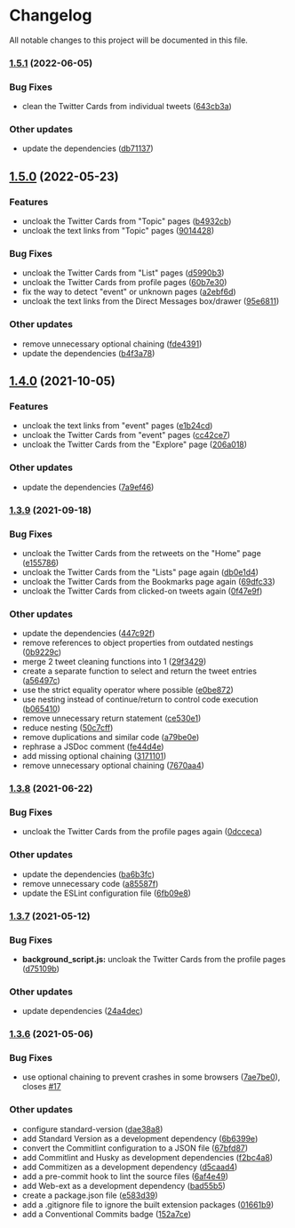 # Changelog

All notable changes to this project will be documented in this file.

### [1.5.1](https://github.com/theAlinP/twitter-link-deobfuscator/compare/1.5.0...1.5.1) (2022-06-05)


### Bug Fixes

* clean the Twitter Cards from individual tweets ([643cb3a](https://github.com/theAlinP/twitter-link-deobfuscator/commit/643cb3a163d005b62ea0d404a0cd47bf6f7acf2c))


### Other updates

* update the dependencies ([db71137](https://github.com/theAlinP/twitter-link-deobfuscator/commit/db71137b5b0ad0ee9d6e427843b908f5082d60e1))

## [1.5.0](https://github.com/theAlinP/twitter-link-deobfuscator/compare/1.4.0...1.5.0) (2022-05-23)


### Features

* uncloak the Twitter Cards from "Topic" pages ([b4932cb](https://github.com/theAlinP/twitter-link-deobfuscator/commit/b4932cb55e872086164fb0c13e3f536c8d013166))
* uncloak the text links from "Topic" pages ([9014428](https://github.com/theAlinP/twitter-link-deobfuscator/commit/9014428ea4d8db52d0bba2b7887b4ac365902a04))


### Bug Fixes

* uncloak the Twitter Cards from "List" pages ([d5990b3](https://github.com/theAlinP/twitter-link-deobfuscator/commit/d5990b39a8e38e80263cbd8a69212f0a862a66d6))
* uncloak the Twitter Cards from profile pages ([60b7e30](https://github.com/theAlinP/twitter-link-deobfuscator/commit/60b7e30a60cb93f1a6fa12b91036c00bc7b2efbf))
* fix the way to detect "event" or unknown pages ([a2ebf6d](https://github.com/theAlinP/twitter-link-deobfuscator/commit/a2ebf6dbf18ed7f64c83366c311337db4ceb89c8))
* uncloak the text links from the Direct Messages box/drawer ([95e6811](https://github.com/theAlinP/twitter-link-deobfuscator/commit/95e68114254d57cef061e6d29f88d17807da824d))


### Other updates

* remove unnecessary optional chaining ([fde4391](https://github.com/theAlinP/twitter-link-deobfuscator/commit/fde439117e4bcaf4f8ab62c76693dbb2c8c5441c))
* update the dependencies ([b4f3a78](https://github.com/theAlinP/twitter-link-deobfuscator/commit/b4f3a78aaa4c9a2ab8ce86f5a5ab305d470d7270))

## [1.4.0](https://github.com/theAlinP/twitter-link-deobfuscator/compare/1.3.9...1.4.0) (2021-10-05)


### Features

* uncloak the text links from "event" pages ([e1b24cd](https://github.com/theAlinP/twitter-link-deobfuscator/commit/e1b24cd99a854d292d4d7a33e6715a92648430e6))
* uncloak the Twitter Cards from "event" pages ([cc42ce7](https://github.com/theAlinP/twitter-link-deobfuscator/commit/cc42ce70724b3baf2b5df9c79716250498b5553d))
* uncloak the Twitter Cards from the "Explore" page ([206a018](https://github.com/theAlinP/twitter-link-deobfuscator/commit/206a01833cbed2e713685d2f3b0f986b25ab0bf5))


### Other updates

* update the dependencies ([7a9ef46](https://github.com/theAlinP/twitter-link-deobfuscator/commit/7a9ef46fae721896f6fff271dfd8262309cc130c))

### [1.3.9](https://github.com/theAlinP/twitter-link-deobfuscator/compare/1.3.8...1.3.9) (2021-09-18)


### Bug Fixes

* uncloak the Twitter Cards from the retweets on the "Home" page ([e155786](https://github.com/theAlinP/twitter-link-deobfuscator/commit/e155786c85b13ee97f6236735becf3599feec255))
* uncloak the Twitter Cards from the "Lists" page again ([db0e1d4](https://github.com/theAlinP/twitter-link-deobfuscator/commit/db0e1d48975b1ff02cceb899671d999255bebbb5))
* uncloak the Twitter Cards from the Bookmarks page again ([69dfc33](https://github.com/theAlinP/twitter-link-deobfuscator/commit/69dfc33482a0b75548245d8d81ec183f59d26770))
* uncloak the Twitter Cards from clicked-on tweets again ([0f47e9f](https://github.com/theAlinP/twitter-link-deobfuscator/commit/0f47e9f9ee9cf3506a6e3233a3b0e467fe1ffa64))


### Other updates

* update the dependencies ([447c92f](https://github.com/theAlinP/twitter-link-deobfuscator/commit/447c92f7a84a689ad8cab7399a3e681cadcc0077))
* remove references to object properties from outdated nestings ([0b9229c](https://github.com/theAlinP/twitter-link-deobfuscator/commit/0b9229ceac79798a22f05ddb0964c8fad8f06f24))
* merge 2 tweet cleaning functions into 1 ([29f3429](https://github.com/theAlinP/twitter-link-deobfuscator/commit/29f3429ec50b105195289706273ea9a1ca920baf))
* create a separate function to select and return the tweet entries ([a56497c](https://github.com/theAlinP/twitter-link-deobfuscator/commit/a56497c521ffa0405ef8f7ce2ecaadbbddcb4e03))
* use the strict equality operator where possible ([e0be872](https://github.com/theAlinP/twitter-link-deobfuscator/commit/e0be8721f32b1260792424930cb18ffe83b55859))
* use nesting instead of continue/return to control code execution ([b065410](https://github.com/theAlinP/twitter-link-deobfuscator/commit/b06541040dd429c753c9e55d31f5fa62614186bc))
* remove unnecessary return statement ([ce530e1](https://github.com/theAlinP/twitter-link-deobfuscator/commit/ce530e1a834f5a9f6eb709c7cdd531b129b23272))
* reduce nesting ([50c7cff](https://github.com/theAlinP/twitter-link-deobfuscator/commit/50c7cffd57c14f9a5f457605340c45ea297afc34))
* remove duplications and similar code ([a79be0e](https://github.com/theAlinP/twitter-link-deobfuscator/commit/a79be0e0167164ff773402aa3e6f15265ac04b30))
* rephrase a JSDoc comment ([fe44d4e](https://github.com/theAlinP/twitter-link-deobfuscator/commit/fe44d4e9c41e89ed1ac407bb71787bc1c2234d17))
* add missing optional chaining ([3171101](https://github.com/theAlinP/twitter-link-deobfuscator/commit/317110163c21fcb11e25ce76488edadbbfbefe4b))
* remove unnecessary optional chaining ([7670aa4](https://github.com/theAlinP/twitter-link-deobfuscator/commit/7670aa4eefccef22c2f22b63e342df4df082abd2))

### [1.3.8](https://github.com/theAlinP/twitter-link-deobfuscator/compare/1.3.7...1.3.8) (2021-06-22)


### Bug Fixes

* uncloak the Twitter Cards from the profile pages again ([0dcceca](https://github.com/theAlinP/twitter-link-deobfuscator/commit/0dcceca167a054ad791047cc5ed8c1406be8f9e0))


### Other updates

* update the dependencies ([ba6b3fc](https://github.com/theAlinP/twitter-link-deobfuscator/commit/ba6b3fc264a39e22905e364eb7ed51be17572c78))
* remove unnecessary code ([a85587f](https://github.com/theAlinP/twitter-link-deobfuscator/commit/a85587f223646706fdcea6005d16b33cb24b09b5))
* update the ESLint configuration file ([6fb09e8](https://github.com/theAlinP/twitter-link-deobfuscator/commit/6fb09e8ab59832dfde3f4d29690de55c059fc311))

### [1.3.7](https://github.com/theAlinP/twitter-link-deobfuscator/compare/1.3.6...1.3.7) (2021-05-12)


### Bug Fixes

* **background_script.js:** uncloak the Twitter Cards from the profile pages ([d75109b](https://github.com/theAlinP/twitter-link-deobfuscator/commit/d75109ba860594680206e898d3cdc2ff4eb7a9ee))


### Other updates

* update dependencies ([24a4dec](https://github.com/theAlinP/twitter-link-deobfuscator/commit/24a4dec7624eb9db0fd272c842be8993bcacc173))

### [1.3.6](https://github.com/theAlinP/twitter-link-deobfuscator/compare/1.3.5...1.3.6) (2021-05-06)


### Bug Fixes

* use optional chaining to prevent crashes in some browsers ([7ae7be0](https://github.com/theAlinP/twitter-link-deobfuscator/commit/7ae7be0daf8dda6872ff55bf5285c7cd811a69e7)), closes [#17](https://github.com/theAlinP/twitter-link-deobfuscator/issues/17)


### Other updates

* configure standard-version ([dae38a8](https://github.com/theAlinP/twitter-link-deobfuscator/commit/dae38a89b6bf6172ed097450be4a8b78e3a12b29))
* add Standard Version as a development dependency ([6b6399e](https://github.com/theAlinP/twitter-link-deobfuscator/commit/6b6399ed4bce981a2505a959314a0a142370c927))
* convert the Commitlint configuration to a JSON file ([67bfd87](https://github.com/theAlinP/twitter-link-deobfuscator/commit/67bfd87e3e7dd2aa24ebf2f49f6ec280487694c7))
* add Commitlint and Husky as development dependencies ([f2bc4a8](https://github.com/theAlinP/twitter-link-deobfuscator/commit/f2bc4a80dbcc2f564938125552dcfdafd04281e4))
* add Commitizen as a development dependency ([d5caad4](https://github.com/theAlinP/twitter-link-deobfuscator/commit/d5caad46e49427f450beae0705ecd9e856635941))
* add a pre-commit hook to lint the source files ([6af4e49](https://github.com/theAlinP/twitter-link-deobfuscator/commit/6af4e499ff4802f297aef36440722b73484dbf74))
* add Web-ext as a development dependency ([bad55b5](https://github.com/theAlinP/twitter-link-deobfuscator/commit/bad55b53313c5cd3d5544bce292ff6261f945f41))
* create a package.json file ([e583d39](https://github.com/theAlinP/twitter-link-deobfuscator/commit/e583d39731295530ae38fd8f86fed3b3b49cf9b7))
* add a .gitignore file to ignore the built extension packages ([01661b9](https://github.com/theAlinP/twitter-link-deobfuscator/commit/01661b9799ebe29335d50e950c93b19e0d38018b))
* add a Conventional Commits badge ([152a7ce](https://github.com/theAlinP/twitter-link-deobfuscator/commit/152a7ce684e6276e94fc4018ab07d7a4f769927c))
